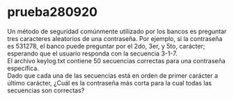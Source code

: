 # prueba280920

Un método de seguridad comúnmente utilizado por los bancos es preguntar tres caracteres
aleatorios de una contraseña. Por ejemplo, si la contraseña es 531278, el banco puede
preguntar por el 2do, 3er, y 5to, carácter; esperando que el usuario responda con la secuencia
3-1-7.
<br />
El archivo keylog.txt contiene 50 secuencias correctas para una contraseña específica.
<br />
Dado que cada una de las secuencias está en orden de primer carácter a último carácter,
¿Cuál es la contraseña más corta para la cual todas las secuencias son correctas?
